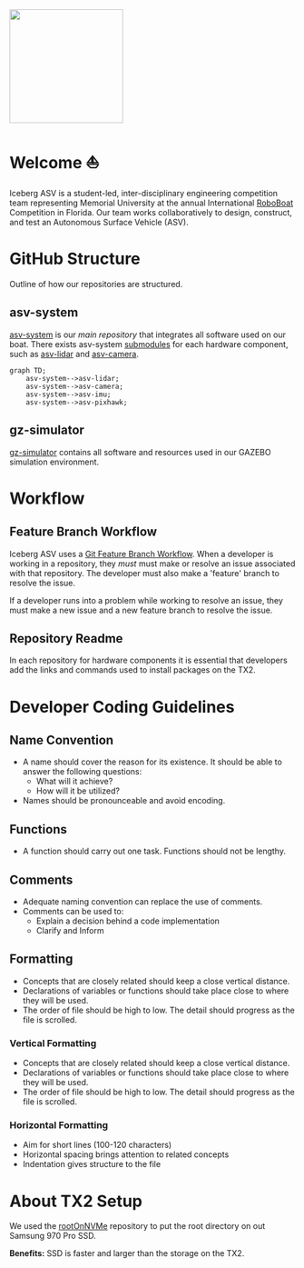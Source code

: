 
<img src="https://user-images.githubusercontent.com/92492605/201941889-f4a18508-506d-4b2e-bd12-ac9e4553c2b9.png" width="200" height="200" />

# Welcome :boat:
Iceberg ASV is a student-led, inter-disciplinary engineering competition team representing Memorial University at the annual International [RoboBoat](https://robonation.org/programs/roboboat/) Competition in Florida. Our team works collaboratively to design, construct, and test an Autonomous Surface Vehicle (ASV). 

# GitHub Structure
Outline of how our repositories are structured.

## asv-system
[asv-system](https://github.com/IcebergASV/asv) is our *main repository* that integrates all software used on our boat. There exists asv-system [submodules](https://www.atlassian.com/git/tutorials/git-submodule) for each hardware component, such as [asv-lidar](https://github.com/IcebergASV/asv-lidar) and [asv-camera](https://github.com/IcebergASV/asv-camera). 

``` mermaid
graph TD;
    asv-system-->asv-lidar;
    asv-system-->asv-camera;
    asv-system-->asv-imu;
    asv-system-->asv-pixhawk;
```

## gz-simulator
[gz-simulator](https://github.com/IcebergASV/gz-simulator) contains all software and resources used in our GAZEBO simulation environment.

# Workflow 
## Feature Branch Workflow
Iceberg ASV uses a [Git Feature Branch Workflow](https://www.atlassian.com/git/tutorials/comparing-workflows/feature-branch-workflow). When a developer is working in a repository, they *must* must make or resolve an issue associated with that repository. The developer must also make a 'feature' branch to resolve the issue. 

If a developer runs into a problem while working to resolve an issue, they must make a new issue and a new feature branch to resolve the issue.

## Repository Readme
In each repository for hardware components it is essential that developers add the links and commands used to install packages on the TX2.

# Developer Coding Guidelines
## Name Convention
* A name should cover the reason for its existence. It should be able to answer the following questions:
    * What will it achieve?
    * How will it be utilized?
* Names should be pronounceable and avoid encoding.
## Functions
* A function should carry out one task. Functions should not be lengthy.
## Comments
* Adequate naming convention can replace the use of comments.
* Comments can be used to: 
    * Explain a decision behind a code implementation
    * Clarify and Inform
## Formatting
* Concepts that are closely related should keep a close vertical
distance.
* Declarations of variables or functions should take place close to
where they will be used.
* The order of file should be high to low. The detail should progress as the file is scrolled.
### Vertical Formatting
* Concepts that are closely related should keep a close vertical
distance.
* Declarations of variables or functions should take place close to
where they will be used.
* The order of file should be high to low. The detail should progress as the file is scrolled.
### Horizontal Formatting 
* Aim for short lines (100-120 characters)
* Horizontal spacing brings attention to related concepts
* Indentation gives structure to the file

# About TX2 Setup
We used the [rootOnNVMe](https://github.com/jetsonhacks/rootOnNVMe) repository to put the root directory on out Samsung 970 Pro SSD. 

**Benefits:** SSD is faster and larger than the storage on the TX2.
